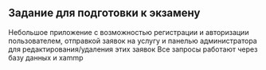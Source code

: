 ## Задание для подготовки к экзамену ##

Небольшое приложение с возможностью регистрации и авторизации пользователем, отправкой заявок на услугу и панелью администратора для редактирования/удаления этих заявок
Все запросы работают через базу данных и xammp
